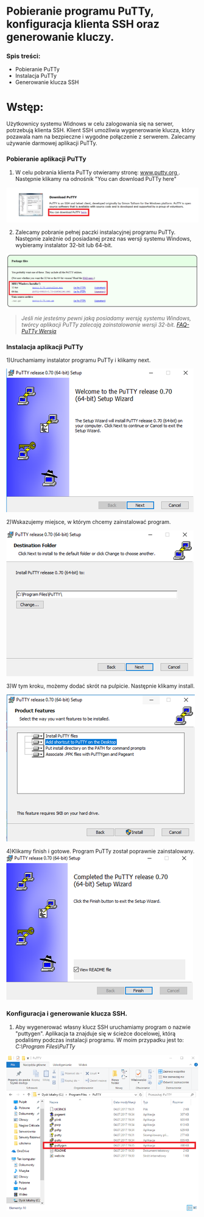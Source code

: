 # Pobieranie programu PuTTy, konfiguracja klienta SSH oraz generowanie kluczy.

### Spis treści:

  - Pobieranie PuTTy
  - Instalacja PuTTy
  - Generowanie klucza SSH
  

# Wstęp:
Użytkownicy systemu Widnows w celu zalogowania się na serwer, potrzebują klienta SSH. Klient SSH umożliwia wygenerowanie klucza, który pozawala nam na bezpieczne i wygodne połączenie z serwerem. Zalecamy używanie darmowej aplikacji PuTTy.

### Pobieranie aplikacji PuTTy

1) W celu pobrania klienta PuTTy otwieramy stronę: [www.putty.org ](http://www.putty.org/). Następnie klikamy na odnośnik "You can download PuTTy here"
 
 ![alt](https://github.com/icin1234/PuTTy/blob/master/putty3.PNG?raw=true)

2) Zalecamy pobranie pełnej paczki instalacyjnej programu PuTTy. 
Następnie zależnie od posiadanej przez nas wersji systemu Windows, wybieramy instalator 32-bit lub 64-bit.

![alt](https://github.com/icin1234/PuTTy/blob/master/putyy4.PNG?raw=true)

> *Jeśli nie jesteśmy pewni jaką posiadamy wersję systemu Windows, twórcy aplikacji PuTTy zalecają zainstalowanie wersji 32-bit.
> [FAQ-PuTTy Wersja](https://www.chiark.greenend.org.uk/~sgtatham/putty/faq.html#faq-32bit-64bit)*

### Instalacja aplikacji PuTTy
1)Uruchamiamy instalator programu PuTTy i klikamy next.

![alt](https://github.com/icin1234/PuTTy/blob/master/next1.PNG?raw=true)

2)Wskazujemy miejsce, w którym chcemy zainstalować program.

![alt](https://github.com/icin1234/PuTTy/blob/master/sciezka.PNG?raw=true)

3)W tym kroku, możemy dodać skrót na pulpicie. Następnie klikamy install.

![alt](https://github.com/icin1234/PuTTy/blob/master/install.PNG?raw=true)

4)Klikamy finish i gotowe. Program PuTTy został poprawnie zainstalowany.
![alt](https://github.com/icin1234/PuTTy/blob/master/finish.PNG?raw=true)


### Konfiguracja i generowanie klucza SSH.

1) Aby wygenerować własny klucz SSH uruchamiamy program o nazwie "puttygen". Aplikacja ta znajduje się w ścieżce docelowej, którą podaliśmy podczas instalacji programu. W moim przypadku jest to: *C:\Program Files\PuTTy*

![alt](https://github.com/icin1234/PuTTy/blob/master/puttygen.PNG?raw=true)


